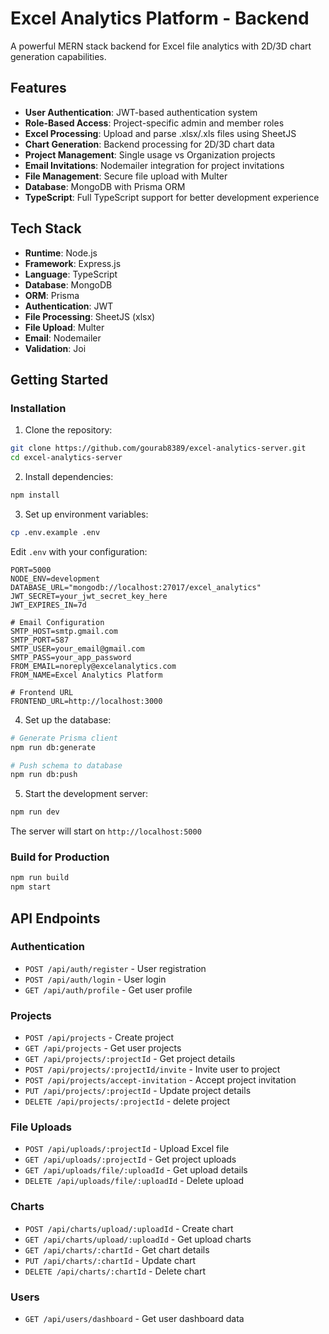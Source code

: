 # Excel Analytics Platform - Backend

A powerful MERN stack backend for Excel file analytics with 2D/3D chart generation capabilities.

## Features

- **User Authentication**: JWT-based authentication system
- **Role-Based Access**: Project-specific admin and member roles
- **Excel Processing**: Upload and parse .xlsx/.xls files using SheetJS
- **Chart Generation**: Backend processing for 2D/3D chart data
- **Project Management**: Single usage vs Organization projects
- **Email Invitations**: Nodemailer integration for project invitations
- **File Management**: Secure file upload with Multer
- **Database**: MongoDB with Prisma ORM
- **TypeScript**: Full TypeScript support for better development experience

## Tech Stack

- **Runtime**: Node.js
- **Framework**: Express.js
- **Language**: TypeScript
- **Database**: MongoDB
- **ORM**: Prisma
- **Authentication**: JWT
- **File Processing**: SheetJS (xlsx)
- **File Upload**: Multer
- **Email**: Nodemailer
- **Validation**: Joi

## Getting Started

### Installation

1. Clone the repository:
```bash
git clone https://github.com/gourab8389/excel-analytics-server.git
cd excel-analytics-server
```

2. Install dependencies:
```bash
npm install
```

3. Set up environment variables:
```bash
cp .env.example .env
```

Edit `.env` with your configuration:
```env
PORT=5000
NODE_ENV=development
DATABASE_URL="mongodb://localhost:27017/excel_analytics"
JWT_SECRET=your_jwt_secret_key_here
JWT_EXPIRES_IN=7d

# Email Configuration
SMTP_HOST=smtp.gmail.com
SMTP_PORT=587
SMTP_USER=your_email@gmail.com
SMTP_PASS=your_app_password
FROM_EMAIL=noreply@excelanalytics.com
FROM_NAME=Excel Analytics Platform

# Frontend URL
FRONTEND_URL=http://localhost:3000
```

4. Set up the database:
```bash
# Generate Prisma client
npm run db:generate

# Push schema to database
npm run db:push
```

5. Start the development server:
```bash
npm run dev
```

The server will start on `http://localhost:5000`

### Build for Production

```bash
npm run build
npm start
```

## API Endpoints

### Authentication
- `POST /api/auth/register` - User registration
- `POST /api/auth/login` - User login
- `GET /api/auth/profile` - Get user profile

### Projects
- `POST /api/projects` - Create project
- `GET /api/projects` - Get user projects
- `GET /api/projects/:projectId` - Get project details
- `POST /api/projects/:projectId/invite` - Invite user to project
- `POST /api/projects/accept-invitation` - Accept project invitation
- `PUT /api/projects/:projectId` - Update project details
- `DELETE /api/projects/:projectId` - delete project

### File Uploads
- `POST /api/uploads/:projectId` - Upload Excel file
- `GET /api/uploads/:projectId` - Get project uploads
- `GET /api/uploads/file/:uploadId` - Get upload details
- `DELETE /api/uploads/file/:uploadId` - Delete upload

### Charts
- `POST /api/charts/upload/:uploadId` - Create chart
- `GET /api/charts/upload/:uploadId` - Get upload charts
- `GET /api/charts/:chartId` - Get chart details
- `PUT /api/charts/:chartId` - Update chart
- `DELETE /api/charts/:chartId` - Delete chart

### Users
- `GET /api/users/dashboard` - Get user dashboard data
